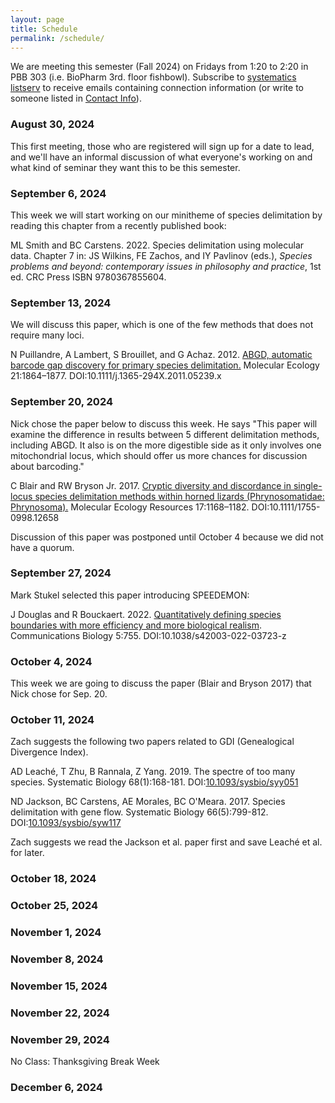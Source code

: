 ```yaml
---
layout: page
title: Schedule
permalink: /schedule/
---
```


We are meeting this semester (Fall 2024) on Fridays from 1:20 to 2:20 in PBB 303 (i.e. BioPharm 3rd. floor fishbowl). Subscribe to [systematics listserv](/systseminar/listserv/) to receive emails containing connection information (or write to someone listed in [Contact Info](/systseminar/contact-info/)).

### August 30, 2024

This first meeting, those who are registered will sign up for a date to lead, and we'll have an informal discussion of what everyone's working on and what kind of seminar they want this to be this semester.

### September 6, 2024

This week we will start working on our minitheme of species delimitation by reading this chapter from a recently published book:

ML Smith and BC Carstens. 2022. Species delimitation using molecular data. Chapter 7 in: JS Wilkins, FE Zachos, and IY Pavlinov (eds.), _Species problems and beyond: contemporary issues in philosophy and practice_, 1st ed. CRC Press ISBN 9780367855604.

### September 13, 2024

We will discuss this paper, which is one of the few methods that does not require many loci.

N Puillandre, A Lambert, S Brouillet, and G Achaz. 2012. [ABGD, automatic barcode gap discovery for primary species delimitation.](https://doi.org/10.1111/j.1365-294X.2011.05239.x) Molecular Ecology 21:1864–1877. DOI:10.1111/j.1365-294X.2011.05239.x

### September 20, 2024

Nick chose the paper below to discuss this week. He says "This paper will examine the difference in results between 5 different delimitation methods, including ABGD. It also is on the more digestible side as it only involves one mitochondrial locus, which should offer us more chances for discussion about barcoding."

C Blair and RW Bryson Jr. 2017. [Cryptic diversity and discordance in single-locus species delimitation methods within horned lizards (Phrynosomatidae: Phrynosoma).](https://doi.org/10.1111/1755-0998.12658) Molecular Ecology Resources 17:1168–1182. DOI:10.1111/1755-0998.12658

Discussion of this paper was postponed until October 4 because we did not have a quorum.

### September 27, 2024

Mark Stukel selected this paper introducing SPEEDEMON:

J Douglas and R Bouckaert. 2022. [Quantitatively defining species boundaries with more efficiency and more biological realism](https://doi.org/10.1038/s42003-022-03723-z). Communications Biology 5:755. DOI:10.1038/s42003-022-03723-z 


### October 4, 2024

This week we are going to discuss the paper (Blair and Bryson 2017) that Nick chose for Sep. 20.

### October 11, 2024

Zach suggests the following two papers related to GDI (Genealogical Divergence Index). 

AD Leaché, T Zhu, B Rannala, Z Yang. 2019. The spectre of too many species. Systematic Biology 68(1):168-181. DOI:[10.1093/sysbio/syy051](https://doi.org/10.1093/sysbio/syy051)

ND Jackson, BC Carstens, AE Morales, BC O'Meara. 2017. Species delimitation with gene flow. Systematic Biology 66(5):799-812. DOI:[10.1093/sysbio/syw117](https://doi.org/10.1093/sysbio/syw117)

Zach suggests we read the Jackson et al. paper first and save Leaché et al. for later.

### October 18, 2024


### October 25, 2024


### November 1, 2024


### November 8, 2024

 
### November 15, 2024

 
### November 22, 2024


### November 29, 2024

No Class: Thanksgiving Break Week

### December 6, 2024


